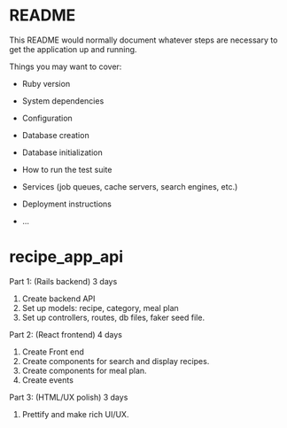 # README

This README would normally document whatever steps are necessary to get the
application up and running.

Things you may want to cover:

* Ruby version

* System dependencies

* Configuration

* Database creation

* Database initialization

* How to run the test suite

* Services (job queues, cache servers, search engines, etc.)

* Deployment instructions

* ...
# recipe_app_api

Part 1: (Rails backend) 3 days
1. Create backend API
2. Set up models: recipe, category, meal plan
3. Set up controllers, routes, db files, faker seed file.

Part 2: (React frontend) 4 days
1. Create Front end
2. Create components for search and display recipes.
3. Create components for meal plan.
4. Create events

Part 3: (HTML/UX polish) 3 days
1. Prettify and make rich UI/UX.